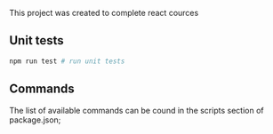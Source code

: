 This project was created to complete react cources

## Unit tests

```bash
npm run test # run unit tests
```

## Commands

The list of available commands can be cound in the scripts section of package.json;
